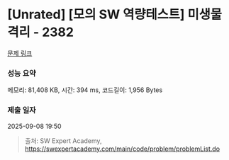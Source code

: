 # [Unrated] [모의 SW 역량테스트] 미생물 격리 - 2382 

[문제 링크](https://swexpertacademy.com/main/code/problem/problemDetail.do?contestProbId=AV597vbqAH0DFAVl) 

### 성능 요약

메모리: 81,408 KB, 시간: 394 ms, 코드길이: 1,956 Bytes

### 제출 일자

2025-09-08 19:50



> 출처: SW Expert Academy, https://swexpertacademy.com/main/code/problem/problemList.do